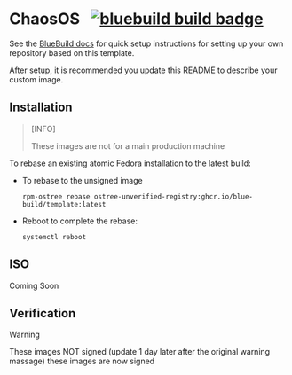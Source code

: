 # ChaosOS &nbsp; [![bluebuild build badge](https://github.com/blue-build/template/actions/workflows/build.yml/badge.svg)](https://github.com/blue-build/template/actions/workflows/build.yml)

See the [BlueBuild docs](https://blue-build.org/how-to/setup/) for quick setup instructions for setting up your own repository based on this template.

After setup, it is recommended you update this README to describe your custom image.

## Installation
> [INFO]
> 
> These images are not for a main production machine 

To rebase an existing atomic Fedora installation to the latest build:

- To rebase to the unsigned image
  ```
  rpm-ostree rebase ostree-unverified-registry:ghcr.io/blue-build/template:latest
  ```
- Reboot to complete the rebase:
  ```
  systemctl reboot
  ```

## ISO

Coming Soon

## Verification
> [!WARNING]
> These images NOT signed
> (update 1 day later after the original warning massage)
> these images are now signed
